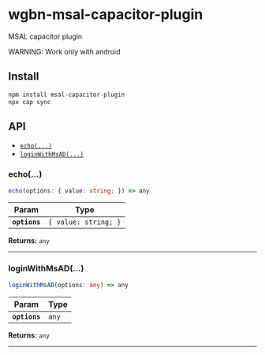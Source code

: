 # wgbn-msal-capacitor-plugin

MSAL capacitor plugin

WARNING: Work only with android

## Install

```bash
npm install msal-capacitor-plugin
npx cap sync
```

## API

<docgen-index>

- [`echo(...)`](#echo)
- [`loginWithMsAD(...)`](#loginwithmsad)

</docgen-index>

<docgen-api>
<!--Update the source file JSDoc comments and rerun docgen to update the docs below-->

### echo(...)

```typescript
echo(options: { value: string; }) => any
```

| Param         | Type                            |
| ------------- | ------------------------------- |
| **`options`** | <code>{ value: string; }</code> |

**Returns:** <code>any</code>

---

### loginWithMsAD(...)

```typescript
loginWithMsAD(options: any) => any
```

| Param         | Type             |
| ------------- | ---------------- |
| **`options`** | <code>any</code> |

**Returns:** <code>any</code>

---

</docgen-api>

